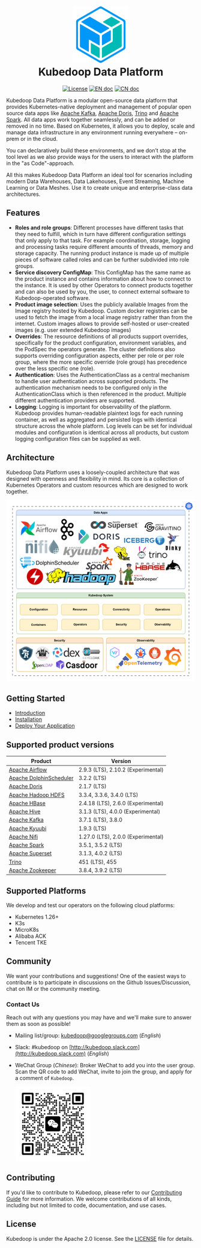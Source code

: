 <!-- markdownlint-disable MD033 -->
<h1 align="center">
    <img src="./docs/assets/icon_kubedoop.png" alt="Kubedoop Logo" width="150">
  <br>
  Kubedoop Data Platform
</h1>
<div align="center">

[![License](https://img.shields.io/badge/license-Apache%202-4EB1BA.svg)](https://www.apache.org/licenses/LICENSE-2.0.html)
[![EN doc](https://img.shields.io/badge/Docs-English-blue.svg)](https://kubedoop.dev/docs/)
[![CN doc](https://img.shields.io/badge/文档-中文版-blue.svg)](https://kubedoop.dev/zh/docs/)

</div>

Kubedoop Data Platform is a modular open-source data platform that provides Kubernetes-native deployment
and management of popular open source data apps like [Apache Kafka](https://kafka.apache.org/), [Apache Doris](https://doris.apache.org/),
[Trino](https://trino.io/) and [Apache Spark](https://spark.apache.org/). All data apps work together seamlessly, and can be added or removed in no time.
Based on Kubernetes, it allows you to deploy, scale and manage data infrastructure in any environment running everywhere – on-prem or in the cloud.

You can declaratively build these environments, and we don’t stop at the tool level as we also provide ways for the users to interact with the platform in the "as Code"-approach.

All this makes Kubedoop Data Platform an ideal tool for scenarios including modern Data Warehouses, Data Lakehouses, Event Streaming, Machine Learning or Data Meshes.
Use it to create unique and enterprise-class data architectures.

## Features

* **Roles and role groups**: Different processes have different tasks that they need to fulfill, which in turn have different configuration settings that only apply to that task.
For example coordination, storage, logging and processing tasks require different amounts of threads, memory and storage capacity.
The running product instance is made up of multiple pieces of software called roles and can be further subdivided into role groups.
* **Service discovery ConfigMap**: This ConfigMap has the same name as the product instance and contains information about how to connect to the instance.
It is used by other Operators to connect products together and can also be used by you, the user, to connect external software to Kubedoop-operated software.
* **Product image selection**: Uses the publicly available Images from the Image registry hosted by Kubedoop.
Custom docker registries can be used to fetch the image from a local image registry rather than from the internet.
Custom images allows to provide self-hosted or user-created images (e.g. user extended Kubedoop images)
* **Overrides**: The resource definitions of all products support overrides, specifically for the product configuration, environment variables, and the PodSpec the operators generate.
The cluster definitions also supports overriding configuration aspects, either per role or per role group, where the more specific override (role group) has precedence over the less specific one (role).
* **Authentication**: Uses the AuthenticationClass as a central mechanism to handle user authentication across supported products.
The authentication mechanism needs to be configured only in the AuthenticationClass which is then referenced in the product. Multiple different authentication providers are supported.
* **Logging**: Logging is important for observability of the platform. Kubedoop provides human-readable plaintext logs for each running container,
as well as aggregated and persisted logs with identical structure across the whole platform. Log levels can be set for individual modules and configuration
is identical across all products, but custom logging configuration files can be supplied as well.

## Architecture

Kubedoop Data Platform uses a loosely-coupled architecture that was designed with openness and flexibility in mind.
Its core is a collection of Kubernetes Operators and custom resources which are designed to work together.

![Architecture](docs/assets/kubedoop-architecture.drawio.png)


## Getting Started

* [Introduction](https://kubedoop.io/docs)
* [Installation](https://kubedoop.io/docs/install)
* [Deploy Your Application](https://kubedoop.io/docs/quick-start)

## Supported product versions

| Product                       | Version                                               |
|-------------------------------|-------------------------------------------------------|
| [Apache Airflow](https://github.com/zncdatadev/airflow-operator)                | 2.9.3 (LTS), 2.10.2 (Experimental)                                         |
| [Apache DolphinScheduler](https://github.com/zncdatadev/dolphinscheduler-operator)       | 3.2.2 (LTS)                                                |
| [Apache Doris](https://github.com/zncdatadev/doris-operator)                  | 2.1.7 (LTS)                                                |
| [Apache Hadoop HDFS](https://github.com/zncdatadev/hdfs-operator)            | 3.3.4, 3.3.6, 3.4.0 (LTS)                                  |
| [Apache HBase](https://github.com/zncdatadev/hbase-operator)                  | 2.4.18 (LTS), 2.6.0 (Experimental)                                        |
| [Apache Hive](https://github.com/zncdatadev/hive-operator)                   | 3.1.3 (LTS), 4.0.0 (Experimental)                                         |
| [Apache Kafka](https://github.com/zncdatadev/kafka-operator)                  | 3.7.1 (LTS), 3.8.0                                                |
| [Apache Kyuubi](https://github.com/zncdatadev/kyuubi-operator)                 | 1.9.3 (LTS)                                                |
| [Apache Nifi](https://github.com/zncdatadev/nifi-operator)                   | 1.27.0 (LTS), 2.0.0 (Experimental)                                         |
| [Apache Spark](https://github.com/zncdatadev/spark-k8s-operator)                  | 3.5.1, 3.5.2 (LTS)                                                |
| [Apache Superset](https://github.com/zncdatadev/superset-operator)               | 3.1.3, 4.0.2 (LTS)                                         |
| [Trino](https://github.com/zncdatadev/trino-operator)                         | 451 (LTS), 455                                                  |
| [Apache Zookeeper](https://github.com/zncdatadev/zookeeper-operator)              | 3.8.4, 3.9.2 (LTS)                                         |

## Supported Platforms

We develop and test our operators on the following cloud platforms:

* Kubernetes 1.26+
* K3s
* MicroK8s
* Alibaba ACK
* Tencent TKE

## Community

We want your contributions and suggestions! One of the easiest ways to contribute is to participate in discussions on the Github Issues/Discussion, chat on IM or the community meeting.

### Contact Us

Reach out with any questions you may have and we'll make sure to answer them as soon as possible!

* Mailing list/group: [kubedoop@googlegroups.com](https://groups.google.com/g/kubedoop) (*English*)
* Slack: #kubedoop on [http://kubedoop.slack.com](http://kubedoop.slack.com) (*English*)
* WeChat Group (*Chinese*): Broker WeChat to add you into the user group. Scan the QR code to add WeChat, invite to join the group, and apply for a comment of `Kubedoop`.

  <img src="./docs/assets/contact-wechat.jpg" width="200" alt="Contact WeChat" />
  
## Contributing

If you'd like to contribute to Kubedoop, please refer to our [Contributing Guide](https://kubedoop.dev/docs/developer-manual/collaboration) for more information.
We welcome contributions of all kinds, including but not limited to code, documentation, and use cases.

## License

Kubedoop is under the Apache 2.0 license. See the [LICENSE](./LICENSE) file for details.
